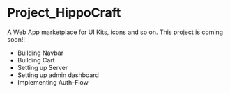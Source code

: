 # Project_HippoCraft
A Web App marketplace for UI Kits, icons and so on.
This project is coming soon!!
- Building Navbar
- Building Cart
- Setting up Server
- Setting up admin dashboard
- Implementing Auth-Flow